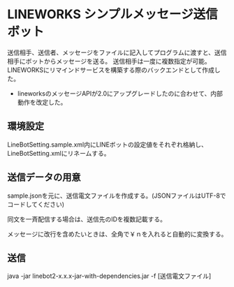 # LINEWORKS シンプルメッセージ送信ボット

送信相手、送信者、メッセージをファイルに記入してプログラムに渡すと、送信相手にボットからメッセージを送る。
送信相手は一度に複数指定が可能。
LINEWORKSにリマインドサービスを構築する際のバックエンドとして作成した。

* lineworksのメッセージAPIが2.0にアップグレードしたのに合わせて、内部動作を改定した。

## 環境設定
LineBotSetting.sample.xml内にLINEボットの設定値をそれぞれ格納し、LineBotSetting.xmlにリネームする。

## 送信データの用意
sample.jsonを元に、送信電文ファイルを作成する。(JSONファイルはUTF-8でコードしてください)

同文を一斉配信する場合は、送信先のIDを複数記載する。

メッセージに改行を含めたいときは、全角で￥ｎを入れると自動的に変換する。

## 送信
java -jar linebot2-x.x.x-jar-with-dependencies.jar -f [送信電文ファイル]
